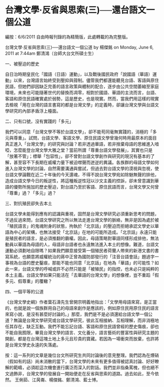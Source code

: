 # 台灣文學‧反省與思索(三)──還台語文一個公道

編按：6/6/2011 自由時報刊錄的為精簡版，此處轉載的為完整版。
 
 
台灣文學‧反省與思索(三)──還台語文一個公道
by 楊傑銘 on Monday, June 6, 2011 at 7:44am
鄭清鴻（台師大台文所碩士生）
 
 
一、被壓迫的歷史
 
自日治時期皇民化「國語（日語）運動」，以及戰後國民政府「說國語（華語）運動」以來，台灣語言始終受到壓抑與箝制。儘管我們都還能聽見台語、客語與原住民語，但她們卻因缺乏完善的語言政策與體制的配合，逐步由公共空間萎縮至家庭環境，未來也可能隨著世代的替換而凋零，相對於國語、華語的主流而言，台語、客語和原住民語確實處於弱勢，這是歷史，也是現實。然而，當我們用這樣的現實去檢視「用在台灣的語言書寫的都是台灣文學」的定義時，卻讓台灣文學與台語文學研究的內部矛盾浮上檯面。
 
 二、只有口號，沒有實踐的「多元」
 
我們可以同意「台灣文學不等於台語文學」，卻不能苟同毫無實踐的，消極的「多元與尊重」。試問，台語文學、客語文學、原住民語文學曾幾何時用最原本的面目真正進入「台灣文學」的研究與討論？若非透過華語，若非捨棄母語的思維進入喑啞，怎麼能登台灣文學大雅之堂？當前所謂「尊重台語文學發展」，其實也只是「放著不管」；標舉「包容性」，卻不曾對台語文學創作與研究的現況有基本的了解，甚至容不下長期在威權力量下被迫噤聲而迸逆的異議。各族群的母語文學如何進入台灣文學的討論，自然需要溝通與嘗試，但過去對台語文學的漠視與忽視，使台語文學論戰在近二十年後的今天還魂，不得不說台灣文學宛如除魅無聲的排他，造成台語文學今日的叛逆性，將這種叛逆性冠以沙文主義的控訴，卻未曾意識到華語的優勢所施加的歷史壓迫，對台語乃至於客語、原住民語而言，台灣文學又何曾「尊重」過？「多元」過？
 
三、對抗殖民卻失去本土
 
台語文學未能得到應有的認識與重視，固然是台灣文學研究必須重新思考的問題，不過反過來問，台語文學研究之所以無法走進台灣文學的脈絡，無非是因為處於被「殖民語言」的鬼魂附身的狀態，拘執於「北京話」的壓迫而拒絕承認文學史以華語為中心的架構，也無法接受「北京話」在地的可能所造成。「北京話」永遠只能是殖民者的語言，是必須推翻的霸權。因此，母語策略對華語同樣形成排他，無法動員以華語為母語的人，母語非台語者也永遠無法進入本土的想像。難道，台語文運動必須劃地自限嗎？如果我們願意接受第一個殖民者荷蘭人帶來的新港文書的書寫系統，也願意將威權統治的蔣中正曾為國防部發行的「注音台語會話」題過字一事視為台語的歷史鑿痕，那能不能也同意「北京話」在地為「華語」的可能性？如此一來，台語文學的呼喊或許不必然只能是「被殖民」的指控，也未必只是純粹的本土主義。台語文學如果只能活在「去華語的台灣文學」的想像裡，豈不重蹈「假多元、假尊重」的覆轍？
 
四、一個平等的公道
 
《台灣文學史綱》作者葉石濤先生曾開宗明義地指出：「文學用母語來寫，是正當的，也就是說一個族群用自己的母語來創作是應該的，例如原住民用原住民的語言來寫小說，是沒有甚麼好討論的。」那麼，我們是不是必須還給台語文學一個公道？無論是台灣文學研究或台語文學研究，彼此互相接納、互相理解，而非消極地任其存在，缺乏互動。我們不能忘記台語、客語和原住民語曾經的歷史傷痕，卻也不能自我囿限，畢竟台灣文學的語言、文化養分，語言藝術的豐富性與研究主題的開創，都是在台灣這塊土地上多元且珍貴的寶藏。若因為一場衝突而放棄，也許將是台灣文學史永遠的失落處。
 
 
 
按：這一系列的文章是幾位台文所研究生共同討論後的意見整理。我們認為在煙硝（假如有的話）尚未消散的當下，台灣文學的未來有更多值得被認真討論、好好瞭解的範疇，必須趁這次機會進行廣泛而深入的對話。我們並非指桑罵槐，但也絕不文過飾非，台灣文學的發展自一開始便走在反省與思索的道路。過去如此，至今依然。
王俐茹、江昺崙、楊傑銘、鄭清鴻、藍士博。
